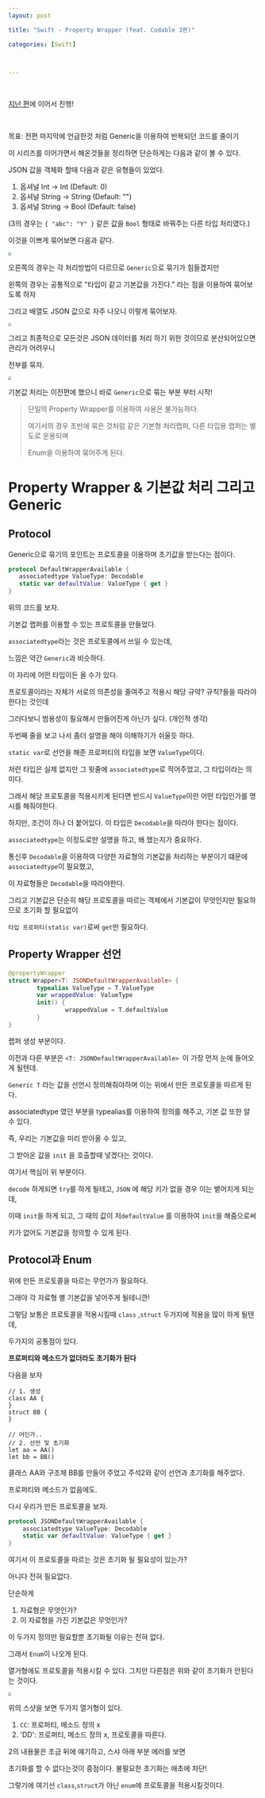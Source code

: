 ```yaml
---
layout: post

title: "Swift - Property Wrapper (feat. Codable 3편)"

categories: [Swift]



---
```


<br>

[지난 편](https://jiseobkim.github.io/swift/2021-06-27-swift-Property-Wrapper-(feat.-Codable-2편).html)에 이어서 진행!

<br>

목표: 전편 마지막에 언급한것 처럼 Generic을 이용하여 반복되던 코드를 줄이기

이 시리즈를 이어가면서 해온것들을 정리하면 단순하게는 다음과 같이 볼 수 있다.

JSON 값을 객체화 할때 다음과 같은 유형들이 있었다.

1. 옵셔널 Int -> Int (Default: 0)
2. 옵셔널 String -> String (Default: "")
3. 옵셔널 String -> Bool (Default: false)

(3의 경우는 `{ "abc": "Y" }` 같은 값을 `Bool` 형태로 바꿔주는 다른 타입 처리였다.)

이것을 이쁘게 묶어보면 다음과 같다.

<img src="/assets/images/2021-07-11/img.png" style="zoom:40%;" />

오른쪽의 경우는 각 처리방법이 다르므로 `Generic`으로 묶기가 힘들겠지만 

왼쪽의 경우는 공통적으로 "타입이 같고 기본값을 가진다." 라는 점을 이용하여 묶어보도록 하자

그리고 배열도 JSON 값으로 자주 나오니 이렇게 묶어보자.

<img src="/assets/images/2021-07-11/img-1.png" style="zoom:40%;" />

그리고 최종적으로 모든것은 JSON 데이터를 처리 하기 위한 것이므로 분산되어있으면 관리가 어려우니

전부를 묶자.

<img src="/assets/images/2021-07-11/img-2.png" style="zoom:40%;" />

기본값 처리는 이전편에 했으니 바로 `Generic`으로 묶는 부분 부터 시작!



> 단일의 Property Wrapper를 이용하여 사용은 불가능하다.
>
> 여기서의 경우 초반에 묶은 것처럼 같은 기본형 처리랩퍼, 다른 타입용 랩퍼는 별도로 운용되며
>
> Enum을 이용하여 묶어주게 된다.

# Property Wrapper & 기본값 처리 그리고 Generic

## Protocol

 Generic으로 묶기의 포인트는 프로토콜을 이용하며 초기값을 받는다는 점이다.

 ```swift
 protocol DefaultWrapperAvailable {
    associatedtype ValueType: Decodable
    static var defaultValue: ValueType { get }
}
 ```

위의 코드를 보자.

기본값 랩퍼를 이용할 수 있는 프로토콜을 만들었다.

`associatedtype`라는 것은 프로토콜에서 쓰일 수 있는데, 

느낌은 약간 `Generic`과 비슷하다.

이 자리에 어떤 타입이든 올 수가 있다.

프로토콜이라는 자체가 서로의 의존성을 줄여주고 적용시 해당 규약? 규칙?들을 따라야 한다는 것인데

그러다보니 범용성이 필요해서 만들어진게 아닌가 싶다. (개인적 생각)

두번째 줄을 보고 나서 좀더 설명을 해야 이해하기가 쉬울듯 하다.

`static var`로 선언을 해준 프로퍼티의 타입을 보면 `ValueType`이다.

저런 타입은 실제 없지만 그 윗줄에 `associatedtype`로 적어주었고, 그 타입이라는 의미다.

그래서 해당 프로토콜을 적용시키게 된다면 반드시 `ValueType`이란 어떤 타입인가를 명시를 해줘야한다.

하지만, 조건이 하나 더 붙어있다. 이 타입은 `Decodable`을 따라야 한다는 점이다.

`associatedtype`는 이정도로만 설명을 하고, 왜 했는지가 중요하다.

통신후 `Decodable`을 이용하여 다양한 자료형의 기본값을 처리하는 부분이기 떄문에 `associatedtype`이 필요했고,

이 자료형들은 `Decodable`을 따라야한다.

그리고 기본값은 단순히 해당 프로토콜을 따르는 객체에서 기본값이 무엇인지만 필요하므로 초기화 할 필요없이

`타입 프로퍼티(static var)`로써 `get`만 필요하다.



## Property Wrapper 선언



```swift
@propertyWrapper 
struct Wrapper<T: JSONDefaultWrapperAvailable> {
		typealias ValueType = T.ValueType
		var wrappedValue: ValueType
		init() {
				wrappedValue = T.defaultValue
		}
}
```



랩퍼 생성 부분이다.



이전과 다른 부분은 `<T: JSONDefaultWrapperAvailable> `이 가장 먼저 눈에 들어오게 될텐데.



`Generic T` 라는 값을 선언시 정의해줘야하며 이는 위에서 만든 프로토콜을 따르게 된다.



associatedtype 였던 부분을 typealias를 이용하여 정의를 해주고, 기본 값 또한 알 수 있다.



즉, 우리는 기본값을 미리 받아올 수 있고,

그 받아온 값을  `init` 을 호출할때 넣겠다는 것이다.



여기서 핵심이 위 부분이다.



`decode` 하게되면 `try`를 하게 될테고, `JSON` 에 해당 키가 없을 경우 이는 뱉어지게 되는데,

이때 `init`을 하게 되고, 그 때의 값이 저`defaultValue` 를 이용하여 `init`을 해줌으로써

키가 없어도 기본값을 정의할 수 있게 된다.



## Protocol과 Enum



위에 만든 프로토콜을 따르는 무언가가 필요하다.



그래야 각 자료형 별 기본값을 넣어주게 될테니깐!



그렇담 보통은 프로토콜을 적용시킬때 `class` ,`struct` 두가지에 적용을 많이 하게 될텐데,



두가지의 공통점이 있다. 



**프로퍼티와 메소드가 없더라도 초기화가 된다**



다음을 보자



```
// 1. 생성
class AA {
}
struct BB {        
}

// 어딘가..
// 2. 선언 및 초기화
let aa = AA()
let bb = BB()
```

클래스 AA와 구조체 BB를 만들어 주었고 주석2와 같이 선언과 초기화를 해주었다.

프로퍼티와 메소드가 없음에도.


다시 우리가 만든 프로토콜을 보자.

```swift
protocol JSONDefaultWrapperAvailable {
    associatedtype ValueType: Decodable
    static var defaultValue: ValueType { get }
}
```

여기서 이 프로토콜을 따르는 것은 초기화 될 필요성이 있는가?

아니다 전혀 필요없다. 

단순하게

1. 자료형은 무엇인가?
2. 이 자료형을 가진 기본값은 무엇인가?

이 두가지 정의만 필요할뿐 초기화될 이유는 전혀 없다.

그래서 `Enum`이 나오게 된다.

열거형에도 프로토콜을 적용시킬 수 있다. 그치만 다른점은 위와 같이 초기화가 안된다는 것이다.

<img src="/assets/images/2021-07-11/img-3.png" style="zoom:40%;" />

위의 스샷을 보면 두가지 열거형이 있다.

1. `CC`: 프로퍼티, 메소드 정의 x
2. 'DD': 프로퍼티, 메소드 정의 x, 프로토콜을 따른다.

2의 내용물은 조금 뒤에 얘기하고, 스샤 아래 부분 에러를 보면

초기화를 할 수 없다는것이 중점이다. 불필요한 초기화는 애초에 차단!

그렇기에 여기선 `class`,`struct`가 아닌 `enum`에 프로토콜을 적용시킬것이다.
